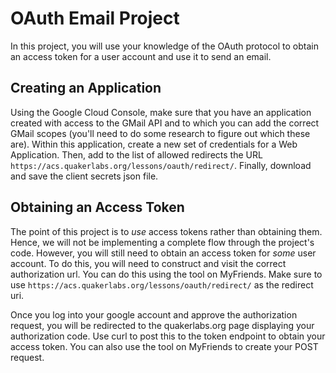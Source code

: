 # OAuth Email Project

In this project, you will use your knowledge of the OAuth protocol to obtain
an access token for a user account and use it to send an email.

## Creating an Application

Using the Google Cloud Console, make sure that you have an application created
with access to the GMail API and to which you can add the correct GMail scopes
(you'll need to do some research to figure out which these are). Within this
application, create a new set of credentials for a Web Application. Then, add
to the list of allowed redirects the URL `https://acs.quakerlabs.org/lessons/oauth/redirect/`.
Finally, download and save the client secrets json file.

## Obtaining an Access Token

The point of this project is to _use_ access tokens rather than obtaining them. Hence,
we will not be implementing a complete flow through the project's code. However, you
will still need to obtain an access token for _some_ user account. To do this, you
will need to construct and visit the correct authorization url. You can do this using
the tool on MyFriends. Make sure to use `https://acs.quakerlabs.org/lessons/oauth/redirect/`
as the redirect uri.

Once you log into your google account and approve the authorization request, you will
be redirected to the quakerlabs.org page displaying your authorization code. Use curl
to post this to the token endpoint to obtain your access token. You can also use the
tool on MyFriends to create your POST request.
